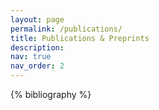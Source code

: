 ```yaml
---
layout: page
permalink: /publications/
title: Publications & Preprints
description: 
nav: true
nav_order: 2
---
```


<!-- _pages/publications.md -->

<!-- Bibsearch Feature -->

<div class="publications">

<style>ol.bibliography li { list-style: number }</style>

{% bibliography %}

</div>
